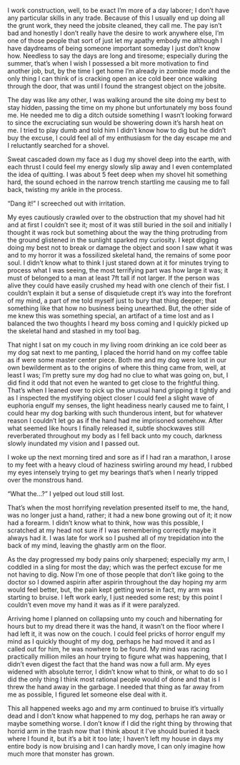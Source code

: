 I work construction, well, to be exact I’m more of a day laborer; I don’t have any particular skills in any trade. Because of this I usually end up doing all the grunt work, they need the jobsite cleaned, they call me. The pay isn’t bad and honestly I don’t really have the desire to work anywhere else, I’m one of those people that sort of just let my apathy embody me although I have daydreams of being someone important someday I just don’t know how. Needless to say the days are long and tiresome; especially during the summer, that’s when I wish I possessed a bit more motivation to find another job, but, by the time I get home I’m already in zombie mode and the only thing I can think of is cracking open an ice cold beer once walking through the door, that was until I found the strangest object on the jobsite.  
  
The day was like any other, I was walking around the site doing my best to stay hidden, passing the time on my phone but unfortunately my boss found me. He needed me to dig a ditch outside something I wasn’t looking forward to since the excruciating sun would be showering down it’s harsh heat on me. I tried to play dumb and told him I didn’t know how to dig but he didn’t buy the excuse, I could feel all of my enthusiasm for the day escape me and I reluctantly searched for a shovel.  
  
Sweat cascaded down my face as I dug my shovel deep into the earth, with each thrust I could feel my energy slowly slip away and I even contemplated the idea of quitting. I was about 5 feet deep when my shovel hit something hard, the sound echoed in the narrow trench startling me causing me to fall back, twisting my ankle in the process.  
  
“Dang it!” I screeched out with irritation.  
  
My eyes cautiously crawled over to the obstruction that my shovel had hit and at first I couldn’t see it; most of it was still buried in the soil and initially I thought it was rock but something about the way the thing protruding from the ground glistened in the sunlight sparked my curiosity. I kept digging doing my best not to break or damage the object and soon I saw what it was and to my horror it was a fossilized skeletal hand, the remains of some poor soul. I didn’t know what to think I just stared down at it for minutes trying to process what I was seeing, the most terrifying part was how large it was; it must of belonged to a man at least 7ft tall if not larger. If the person was alive they could have easily crushed my head with one clench of their fist. I couldn’t explain it but a sense of disquietude crept it’s way into the forefront of my mind, a part of me told myself just to bury that thing deeper; that something like that how no business being unearthed. But, the other side of me knew this was something special, an artifact of a time lost and as I balanced the two thoughts I heard my boss coming and I quickly picked up the skeletal hand and stashed in my tool bag.  
  
That night I sat on my couch in my living room drinking an ice cold beer as my dog sat next to me panting, I placed the horrid hand on my coffee table as if were some master center piece. Both me and my dog were lost in our own bewilderment as to the origins of where this thing came from, well, at least I was; I’m pretty sure my dog had no clue to what was going on, but, I did find it odd that not even he wanted to get close to the frightful thing. That’s when I leaned over to pick up the unusual hand gripping it tightly and as I inspected the mystifying object closer I could feel a slight wave of euphoria engulf my senses, the light headiness nearly caused me to faint, I could hear my dog barking with such thunderous intent, but for whatever reason I couldn’t let go as if the hand had me imprisoned somehow. After what seemed like hours I finally released it, subtle shockwaves still reverberated throughout my body as I fell back unto my couch, darkness slowly inundated my vision and I passed out.  
  
I woke up the next morning tired and sore as if I had ran a marathon, I arose to my feet with a heavy cloud of haziness swirling around my head, I rubbed my eyes intensely trying to get my bearings that’s when I nearly tripped over the monstrous hand.  
  
“What the…?” I yelped out loud still lost.  
  
That’s when the most horrifying revelation presented itself to me, the hand, was no longer just a hand, rather; it had a new bone growing out of it; it now had a forearm. I didn’t know what to think, how was this possible, I scratched at my head not sure if I was remembering correctly maybe it always had it. I was late for work so I pushed all of my trepidation into the back of my mind, leaving the ghastly arm on the floor.  
  
As the day progressed my body pains only sharpened; especially my arm, I coddled in a sling for most the day; which was the perfect excuse for me not having to dig. Now I’m one of those people that don’t like going to the doctor so I downed aspirin after aspirin throughout the day hoping my arm would feel better, but, the pain kept getting worse in fact, my arm was starting to bruise. I left work early, I just needed some rest; by this point I couldn’t even move my hand it was as if it were paralyzed.  
  
Arriving home I planned on collapsing unto my couch and hibernating for hours but to my dread there it was the hand, it wasn’t on the floor where I had left it, it was now on the couch. I could feel pricks of horror engulf my mind as I quickly thought of my dog, perhaps he had moved it and as I called out for him, he was nowhere to be found. My mind was racing practically million miles an hour trying to figure what was happening, that I didn’t even digest the fact that the hand was now a full arm. My eyes widened with absolute terror, I didn’t know what to think, or what to do so I did the only thing I think most rational people would of done and that is I threw the hand away in the garbage. I needed that thing as far away from me as possible, I figured let someone else deal with it.  
  
This all happened weeks ago and my arm continued to bruise it’s virtually dead and I don’t know what happened to my dog, perhaps he ran away or maybe something worse. I don’t know if I did the right thing by throwing that horrid arm in the trash now that I think about it I’ve should buried it back where I found it, but it’s a bit it too late; I haven’t left my house in days my entire body is now bruising and I can hardly move, I can only imagine how much more that monster has grown.